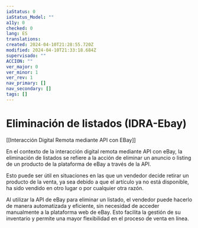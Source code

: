 ```yaml
---
iaStatus: 0
iaStatus_Model: ""
a11y: 0
checked: 0
lang: ES
translations: 
created: 2024-04-10T21:28:55.720Z
modified: 2024-04-10T21:33:18.684Z
supervisado: ""
ACCION: ""
ver_major: 0
ver_minor: 1
ver_rev: 1
nav_primary: []
nav_secondary: []
tags: []
---
```

# Eliminación de listados (IDRA-Ebay)

[[Interacción Digital Remota mediante API con EBay]]

En el contexto de la interacción digital remota mediante API con eBay, la eliminación de listados se refiere a la acción de eliminar un anuncio o listing de un producto de la plataforma de eBay a través de la API. 

Esto puede ser útil en situaciones en las que un vendedor decide retirar un producto de la venta, ya sea debido a que el artículo ya no está disponible, ha sido vendido en otro lugar o por cualquier otra razón.

Al utilizar la API de eBay para eliminar un listado, el vendedor puede hacerlo de manera automatizada y eficiente, sin necesidad de acceder manualmente a la plataforma web de eBay. Esto facilita la gestión de su inventario y permite una mayor flexibilidad en el proceso de venta en línea.
